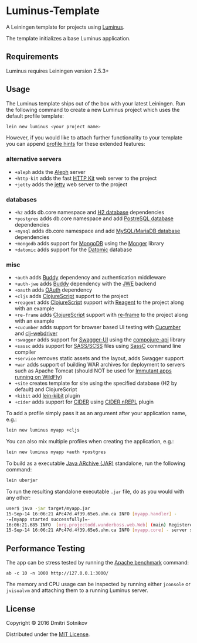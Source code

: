 # Luminus-Template

A Leiningen template for projects using [Luminus](http://www.luminusweb.net/).

The template initializes a base Luminus application.

## Requirements

Luminus requires Leiningen version 2.5.3+

## Usage

The Luminus template ships out of the box with your latest Leiningen. Run the following
command to create a new Luminus project which uses the default profile template:

```bash
lein new luminus <your project name>
```

However, if you would like to attach further functionality to your template you can append [profile hints][ph] for these extended features:

### alternative servers

* `+aleph` adds the [Aleph](https://github.com/ztellman/aleph) server
* `+http-kit` adds the fast [HTTP Kit](http://www.http-kit.org/) web server to the project
* `+jetty` adds the [jetty](https://github.com/mpenet/jet) web server to the project

### databases

* `+h2` adds db.core namespace and [H2 database][h2] dependencies
* `+postgres` adds db.core namespace and add [PostreSQL database][pg] dependencies
* `+mysql` adds db.core namespace and add [MySQL/MariaDB database][my] dependencies
* `+mongodb` adds support for [MongoDB][mongo] using the [Monger][monger] library
* `+datomic` adds support for the [Datomic](http://www.datomic.com/) database

### misc

* `+auth` adds [Buddy](https://github.com/funcool/buddy) dependency and authentication middleware
* `+auth-jwe` adds [Buddy](https://github.com/funcool/buddy) dependency with the [JWE](https://jwcrypto.readthedocs.io/en/stable/jwe.html) backend
* `+oauth` adds [OAuth](https://github.com/mattrepl/clj-oauth) dependency
* `+cljs` adds [ClojureScript][cljs] support to the project
* `+reagent` adds [ClojureScript][cljs] support with [Reagent](https://reagent-project.github.io/) to the project along with an example
* `+re-frame` adds [ClojureScript][cljs] support with [re-frame](https://github.com/Day8/re-frame) to the project along with an example
* `+cucumber` adds support for browser based UI testing with [Cucumber][cucumber] and [clj-webdriver][clj-webdriver]
* `+swagger` adds support for [Swagger-UI](https://github.com/swagger-api/swagger-ui) using the [compojure-api](https://github.com/metosin/compojure-api) library
* `+sassc` adds support for [SASS/SCSS](http://sass-lang.com/) files using [SassC](http://github.com/sass/sassc) command line compiler
* `+service` removes static assets and the layout, adds Swagger support
* `+war` adds support of building WAR archives for deployment to servers such as Apache Tomcat (should NOT be used for [Immutant apps running on WildFly][immutant])
* `+site` creates template for site using the specified database (H2 by default) and ClojureScript
*  `+kibit` add [lein-kibit](https://github.com/jonase/kibit) plugin
*  `+cider` adds support for [CIDER](https://github.com/clojure-emacs/cider) using [CIDER nREPL](https://github.com/clojure-emacs/cider-nrepl) plugin

To add a profile simply pass it as an argument after your application name, e.g.:

```bash
lein new luminus myapp +cljs
```

You can also mix multiple profiles when creating the application, e.g.:

```bash
lein new luminus myapp +auth +postgres
```

To build as a executable [Java ARchive (JAR)][jar] standalone, run the following command:

```bash
lein uberjar
```

To run the resulting standalone executable `.jar` file, do as you would with any other:

```bash
user$ java -jar target/myapp.jar
15-Sep-14 16:06:21 APc47d.4f39.65e6.uhn.ca INFO [myapp.handler] -
-=[myapp started successfully]=-
16:06:21.685 INFO  [org.projectodd.wunderboss.web.Web] (main) Registered web context /
15-Sep-14 16:06:21 APc47d.4f39.65e6.uhn.ca INFO [myapp.core] - server started on port: 3002
```

## Performance Testing

The app can be stress tested by running the [Apache benchmark](https://httpd.apache.org/docs/2.2/programs/ab.html) command:

```
ab -c 10 -n 1000 http://127.0.0.1:3000/
```

The memory and CPU usage can be inspected by running either `jconsole` or `jvisualvm` and attaching them to a running Luminus server.

## License

Copyright © 2016 Dmitri Sotnikov

Distributed under the [MIT License](http://opensource.org/licenses/MIT).

[ph]: <http://www.luminusweb.net/docs/profiles.md>
[tbs]: <http://twitter.github.io/bootstrap/>
[cljs]: <https://github.com/clojure/clojurescript>
[h2]: <http://www.h2database.com/html/main.html>
[pg]: <http://www.postgresql.org/>
[my]: <https://mariadb.org/>
[dc]: <https://www.dailycred.com/>
[kit]: <http://http-kit.org/>
[war]: <http://en.wikipedia.org/wiki/WAR_file_format_(Sun)>
[jar]: <http://en.wikipedia.org/wiki/Jar_file>
[cucumber]: <http://cukes.info>
[clj-webdriver]: <https://github.com/semperos/clj-webdriver>
[mongo]: <http://www.mongodb.com>
[monger]: <http://clojuremongodb.info>
[immutant]: <http://www.luminusweb.net/docs/deployment.md#deploying_to_wildfly>
